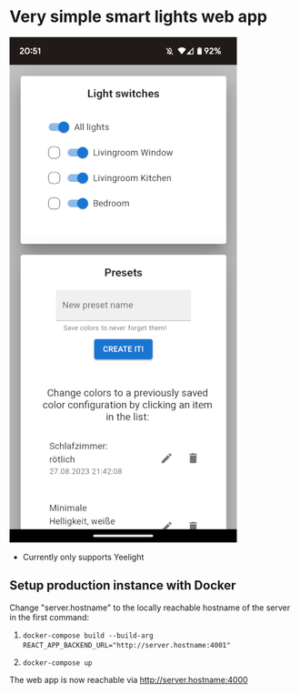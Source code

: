 # Very simple smart lights web app

![Screenshot of web app](/readme-assets/screenshot.png)

- Currently only supports Yeelight


## Setup production instance with Docker

Change "server.hostname" to the locally reachable hostname of the server
in the first command:

1. `docker-compose build --build-arg REACT_APP_BACKEND_URL="http://server.hostname:4001"`

2. `docker-compose up`

The web app is now reachable via http://server.hostname:4000


